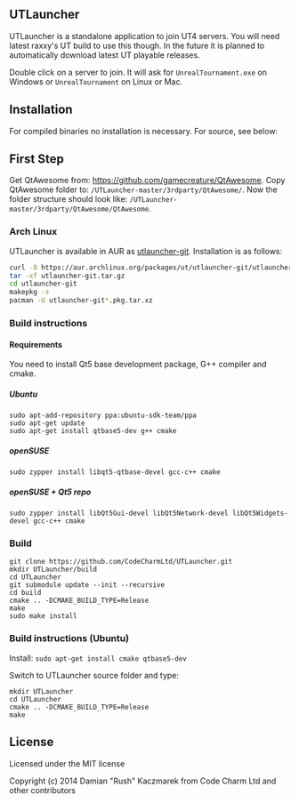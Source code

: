 ## UTLauncher

UTLauncher is a standalone application to join UT4 servers. You will need latest raxxy's UT build to use this though.
In the future it is planned to automatically download latest UT playable releases.

Double click on a server to join. It will ask for `UnrealTournament.exe` on Windows or `UnrealTournament` on Linux or Mac.

## Installation

For compiled binaries no installation is necessary. For source, see below:

## First Step
Get QtAwesome from: https://github.com/gamecreature/QtAwesome.
Copy QtAwesome folder to: `/UTLauncher-master/3rdparty/QtAwesome/`.
Now the folder structure should look like: `/UTLauncher-master/3rdparty/QtAwesome/QtAwesome`.

### Arch Linux

UTLauncher is available in AUR as [utlauncher-git](https://aur.archlinux.org/packages/utlauncher-git/).  Installation is as follows:

```bash
curl -O https://aur.archlinux.org/packages/ut/utlauncher-git/utlauncher-git.tar.gz
tar -xf utlauncher-git.tar.gz
cd utlauncher-git
makepkg -s
pacman -U utlauncher-git*.pkg.tar.xz
```

### Build instructions

#### Requirements
You need to install Qt5 base development package, G++ compiler and cmake.

##### Ubuntu
```
sudo apt-add-repository ppa:ubuntu-sdk-team/ppa
sudo apt-get update
sudo apt-get install qtbase5-dev g++ cmake
```
##### openSUSE
`sudo zypper install libqt5-qtbase-devel gcc-c++ cmake`
##### openSUSE + Qt5 repo
`sudo zypper install libQt5Gui-devel libQt5Network-devel libQt5Widgets-devel gcc-c++ cmake`

### Build 
```
git clone https://github.com/CodeCharmLtd/UTLauncher.git
mkdir UTLauncher/build
cd UTLauncher
git submodule update --init --recursive
cd build
cmake .. -DCMAKE_BUILD_TYPE=Release
make
sudo make install
```
### Build instructions (Ubuntu)

Install: `sudo apt-get install cmake qtbase5-dev`

Switch to UTLauncher source folder and type:
```
mkdir UTLauncher
cd UTLauncher
cmake .. -DCMAKE_BUILD_TYPE=Release
make
```

## License
Licensed under the MIT license

Copyright (c) 2014 Damian "Rush" Kaczmarek
from Code Charm Ltd
and other contributors

